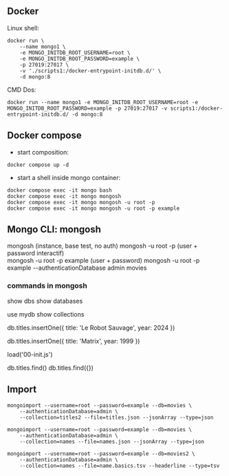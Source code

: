 ## Docker
Linux shell:
```
docker run \
    --name mongo1 \
	-e MONGO_INITDB_ROOT_USERNAME=root \
	-e MONGO_INITDB_ROOT_PASSWORD=example \
    -p 27019:27017 \
    -v './scripts1:/docker-entrypoint-initdb.d/' \
    -d mongo:8
```

CMD Dos:
```
docker run --name mongo1 -e MONGO_INITDB_ROOT_USERNAME=root -e MONGO_INITDB_ROOT_PASSWORD=example -p 27019:27017 -v scripts1:/docker-entrypoint-initdb.d/ -d mongo:8
```

## Docker compose
- start composition:
```
docker compose up -d
```

- start a shell inside mongo container:
```
docker compose exec -it mongo bash
docker compose exec -it mongo mongosh
docker compose exec -it mongo mongosh -u root -p
docker compose exec -it mongo mongosh -u root -p example

```

## Mongo CLI: mongosh

mongosh                     (instance, base test, no auth)
mongosh -u root -p          (user + password interactif)  
mongosh -u root -p example  (user + password)
mongosh -u root -p example --authenticationDatabase admin movies

### commands in mongosh
show dbs
show databases

use mydb
show collections

db.titles.insertOne({ title: 'Le Robot Sauvage', year: 2024 })

db.titles.insertOne({ 
    title: 'Matrix', 
    year: 1999 
})

load('00-init.js')

db.titles.find()
db.titles.find({})

## Import
```
mongoimport --username=root --password=example --db=movies \
    --authenticationDatabase=admin \
    --collection=titles2 --file=titles.json --jsonArray --type=json
```

```
mongoimport --username=root --password=example --db=movies \
    --authenticationDatabase=admin \
    --collection=names --file=names.json --jsonArray --type=json
```

```
mongoimport --username=root --password=example --db=movies2 \
    --authenticationDatabase=admin \
    --collection=names --file=name.basics.tsv --headerline --type=tsv
```